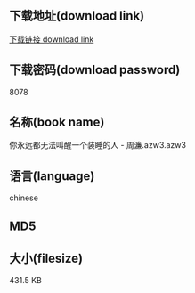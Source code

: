 ## 下载地址(download link)
[下载链接 download link](https://tutu365.netlify.app/?s=%E4%BD%A0%E6%B0%B8%E8%BF%9C%E9%83%BD%E6%97%A0%E6%B3%95%E5%8F%AB%E9%86%92%E4%B8%80%E4%B8%AA%E8%A3%85%E7%9D%A1%E7%9A%84%E4%BA%BA+-+%E5%91%A8%E6%BF%82.azw3)

## 下载密码(download password)
8078

## 名称(book name)
你永远都无法叫醒一个装睡的人 - 周濂.azw3.azw3

## 语言(language)
chinese

## MD5


## 大小(filesize)
431.5 KB
